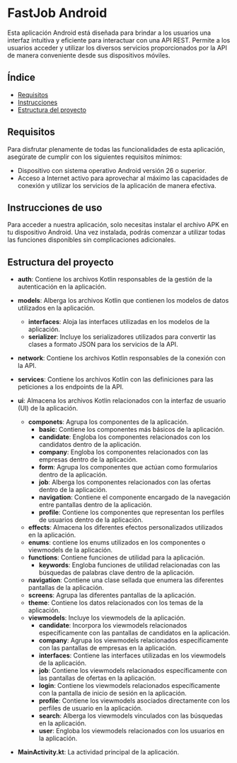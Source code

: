 # FastJob Android

Esta aplicación Android está diseñada para brindar a los usuarios una interfaz intuitiva y eficiente para interactuar con una API REST. Permite a los usuarios acceder y utilizar los diversos servicios proporcionados por la API de manera conveniente desde sus dispositivos móviles.

## Índice

- [Requisitos](#Requisitos)
- [Instrucciones](#Instrucciones-de-uso)
- [Estructura del proyecto](#Estructura-del-proyecto)

## Requisitos

Para disfrutar plenamente de todas las funcionalidades de esta aplicación, asegúrate de cumplir con los siguientes requisitos mínimos:

- Dispositivo con sistema operativo Android versión 26 o superior.
- Acceso a Internet activo para aprovechar al máximo las capacidades de conexión y utilizar los servicios de la aplicación de manera efectiva.

## Instrucciones de uso

Para acceder a nuestra aplicación, solo necesitas instalar el archivo APK en tu dispositivo Android. Una vez instalada, podrás comenzar a utilizar todas las funciones disponibles sin complicaciones adicionales.

## Estructura del proyecto

- **auth**: Contiene los archivos Kotlin responsables de la gestión de la autenticación en la aplicación.
- **models**: Alberga los archivos Kotlin que contienen los modelos de datos utilizados en la aplicación.
    - **interfaces**: Aloja las interfaces utilizadas en los modelos de la aplicación.
    - **serializer**: Incluye los serializadores utilizados para convertir las clases a formato JSON para los servicios de la API.

- **network**: Contiene los archivos Kotlin responsables de la conexión con la API.

- **services**: Contiene los archivos Kotlin con las definiciones para las peticiones a los endpoints de la API.

- **ui**: Almacena los archivos Kotlin relacionados con la interfaz de usuario (UI) de la aplicación.
    - **componets**: Agrupa los componentes de la aplicación.
        - **basic**: Contiene los componentes más básicos de la aplicación.
        - **candidate**: Engloba los componentes relacionados con los candidatos dentro de la aplicación.
        - **company**: Engloba los componentes relacionados con las empresas dentro de la aplicación.
        - **form**: Agrupa los componentes que actúan como formularios dentro de la aplicación.
        - **job**: Alberga los componentes relacionados con las ofertas dentro de la aplicación.
        - **navigation**: Contiene el componente encargado de la navegación entre pantallas dentro de la aplicación.
        - **profile**: Contiene los componentes que representan los perfiles de usuarios dentro de la aplicación.
    - **effects**: Almacena los diferentes efectos personalizados utilizados en la aplicación.
    - **enums**: contiene los enums utilizados en los componentes o viewmodels de la aplicación.
    - **functions**: Contiene funciones de utilidad para la aplicación.
        - **keywords**: Engloba funciones de utilidad relacionadas con las búsquedas de palabras clave dentro de la aplicación.
    - **navigation**: Contiene una clase sellada que enumera las diferentes pantallas de la aplicación.
    - **screens**: Agrupa las diferentes pantallas de la aplicación.
    - **theme**: Contiene los datos relacionados con los temas de la aplicación.
    - **viewmodels**: Incluye los viewmodels de la aplicación.
        - **candidate**: Incorpora los viewmodels relacionados específicamente con las pantallas de candidatos en la aplicación.
        - **company**: Agrupa los viewmodels relacionados específicamente con las pantallas de empresas en la aplicación.
        - **interfaces**: Contiene las interfaces utilizadas en los viewmodels de la aplicación.
        - **job**: Contiene los viewmodels relacionados específicamente con las pantallas de ofertas en la aplicación.
        - **login**: Contiene los viewmodels relacionados específicamente con la pantalla de inicio de sesión en la aplicación.
        - **profile**: Contiene los viewmodels asociados directamente con los perfiles de usuario en la aplicación.
        - **search**: Alberga los viewmodels vinculados con las búsquedas en la aplicación.
        - **user**: Engloba los viewmodels relacionados con los usuarios en la aplicación.

- **MainActivity.kt**: La actividad principal de la aplicación.